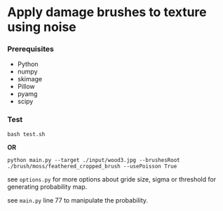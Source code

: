 # Apply damage brushes to texture using noise

### Prerequisites
- Python
- numpy
- skimage
- Pillow
- pyamg
- scipy

### Test
```
bash test.sh
```
**OR**
```
python main.py --target ./input/wood3.jpg --brushesRoot ./brush/moss/feathered_cropped_brush --usePoisson True
```
see `options.py` for more options about gride size, sigma or threshold for generating probability map.

see `main.py` line 77 to manipulate the probability.
